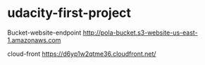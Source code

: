 # udacity-first-project

Bucket-website-endpoint
http://pola-bucket.s3-website-us-east-1.amazonaws.com


cloud-front
https://d6yp1w2qtme36.cloudfront.net/

